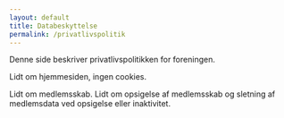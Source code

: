 ```yaml
---
layout: default
title: Databeskyttelse
permalink: /privatlivspolitik
---
```


Denne side beskriver privatlivspolitikken for foreningen.

Lidt om hjemmesiden, ingen cookies.

Lidt om medlemsskab. Lidt om opsigelse af medlemsskab og sletning af medlemsdata ved opsigelse eller inaktivitet.